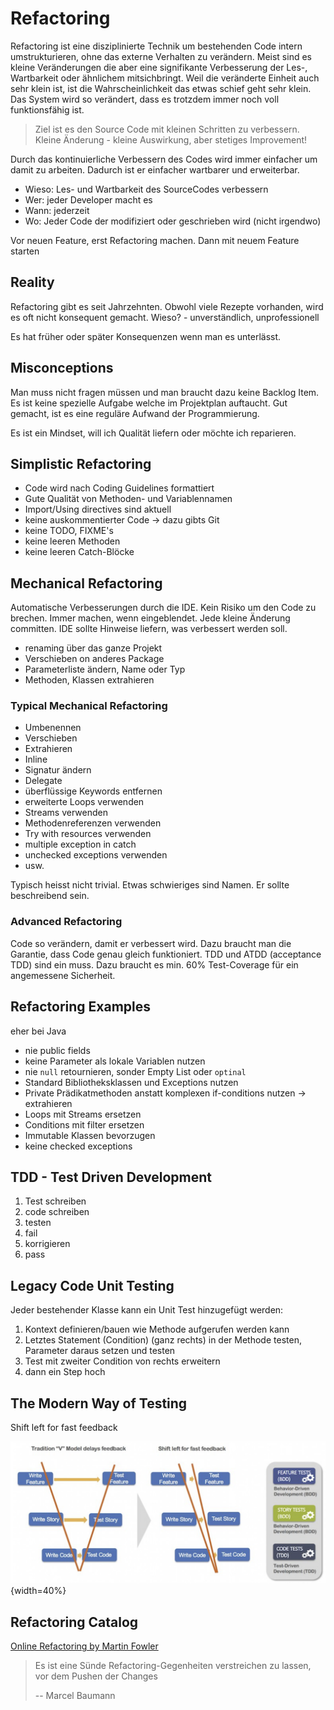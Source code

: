 # Refactoring

Refactoring ist eine disziplinierte Technik um bestehenden Code intern umstrukturieren, ohne das
externe Verhalten zu verändern. Meist sind es kleine Veränderungen die aber eine signifikante
Verbesserung der Les-, Wartbarkeit oder ähnlichem mitsichbringt. Weil die veränderte Einheit auch
sehr klein ist, ist die Wahrscheinlichkeit das etwas schief geht sehr klein. Das System wird so
verändert, dass es trotzdem immer noch voll funktionsfähig ist.

> Ziel ist es den Source Code mit kleinen Schritten zu verbessern. Kleine Änderung - kleine Auswirkung, aber stetiges Improvement!

Durch das kontinuierliche Verbessern des Codes wird immer einfacher um damit zu arbeiten. Dadurch
ist er einfacher wartbarer und erweiterbar.

* Wieso: Les- und Wartbarkeit des SourceCodes verbessern
* Wer: jeder Developer macht es
* Wann: jederzeit
* Wo: Jeder Code der modifiziert oder geschrieben wird (nicht irgendwo)

Vor neuen Feature, erst Refactoring machen. Dann mit neuem Feature starten

## Reality

Refactoring gibt es seit Jahrzehnten. Obwohl viele Rezepte vorhanden, wird es oft nicht konsequent
gemacht. Wieso? - unverständlich, unprofessionell

Es hat früher oder später Konsequenzen wenn man es unterlässt.

## Misconceptions

Man muss nicht fragen müssen und man braucht dazu keine Backlog Item. Es ist keine spezielle Aufgabe
welche im Projektplan auftaucht. Gut gemacht, ist es eine reguläre Aufwand der Programmierung.

Es ist ein Mindset, will ich Qualität liefern oder möchte ich reparieren.

## Simplistic Refactoring

* Code wird nach Coding Guidelines formattiert
* Gute Qualität von Methoden- und Variablennamen
* Import/Using directives sind aktuell
* keine auskommentierter Code -> dazu gibts Git
* keine TODO, FIXME's
* keine leeren Methoden
* keine leeren Catch-Blöcke

## Mechanical Refactoring

Automatische Verbesserungen durch die IDE. Kein Risiko um den Code zu brechen. Immer machen, wenn
eingeblendet. Jede kleine Änderung committen. IDE sollte Hinweise liefern, was verbessert werden
soll.

* renaming über das ganze Projekt
* Verschieben on anderes Package
* Parameterliste ändern, Name oder Typ
* Methoden, Klassen extrahieren

### Typical Mechanical Refactoring

* Umbenennen
* Verschieben
* Extrahieren
* Inline
* Signatur ändern
* Delegate
* überflüssige Keywords entfernen
* erweiterte Loops verwenden
* Streams verwenden
* Methodenreferenzen verwenden
* Try with resources verwenden
* multiple exception in catch
* unchecked exceptions verwenden
* usw.

Typisch heisst nicht trivial. Etwas schwieriges sind Namen. Er sollte beschreibend sein.

### Advanced Refactoring

Code so verändern, damit er verbessert wird. Dazu braucht man die Garantie, dass Code genau gleich
funktioniert. TDD und ATDD (acceptance TDD) sind ein muss. Dazu braucht es min. 60% Test-Coverage
für ein angemessene Sicherheit.

## Refactoring Examples

eher bei Java

* nie public fields
* keine Parameter als lokale Variablen nutzen
* nie `null` retournieren, sonder Empty List oder `optinal`
* Standard Bibliotheksklassen und Exceptions nutzen
* Private Prädikatmethoden anstatt komplexen if-conditions nutzen -> extrahieren
* Loops mit Streams ersetzen
* Conditions mit filter ersetzen
* Immutable Klassen bevorzugen
* keine checked exceptions

## TDD - Test Driven Development

1. Test schreiben
1. code schreiben
1. testen
1. fail
1. korrigieren
1. pass

## Legacy Code Unit Testing

Jeder bestehender Klasse kann ein Unit Test hinzugefügt werden:

1. Kontext definieren/bauen wie Methode aufgerufen werden kann
1. Letztes Statement (Condition) (ganz rechts) in der Methode testen, Parameter daraus setzen und
   testen
1. Test mit zweiter Condition von rechts erweitern
1. dann ein Step hoch

## The Modern Way of Testing

Shift left for fast feedback

![The Modern Way of Testing](images/modernwaytesting.png){width=40%}

## Refactoring Catalog

[Online Refactoring by Martin Fowler](https://refactoring.com/catalog/)

> Es ist eine Sünde Refactoring-Gegenheiten verstreichen zu lassen, vor dem Pushen der Changes
> 
> -- Marcel Baumann